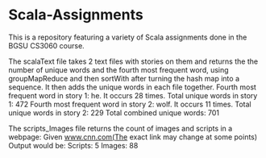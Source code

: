 # Scala-Assignments
This is a repository featuring a variety of Scala assignments done in the BGSU CS3060 course.

The scalaText file takes 2 text files with stories on them and returns the the number of unique words and the fourth most frequent word, using groupMapReduce and then sortWith after turning the hash map into a sequence.
It then adds the unique words in each file together.
Fourth most frequent word in story 1: he. It occurs 28 times.
Total unique words in story 1: 472
Fourth most frequent word in story 2: wolf. It occurs 11 times. 
Total unique words in story 2: 229
Total combined unique words: 701

The scripts_Images file returns the count of images and scripts in a webpage:
Given www.cnn.com(The exact link may change at some points)
Output would be:
Scripts:
5
Images:
88

